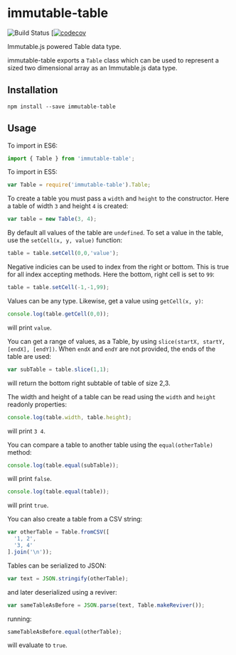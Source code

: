 # immutable-table
![Build Status](https://travis-ci.org/jdfreder/immutable-table.svg) [[![codecov](https://codecov.io/gh/jdfreder/immutable-table/branch/master/graph/badge.svg)](https://codecov.io/gh/jdfreder/immutable-table)

Immutable.js powered Table data type.

immutable-table exports a `Table` class which can be used to represent a sized
two dimensional array as an Immutable.js data type.

## Installation

```
npm install --save immutable-table
```

## Usage

To import in ES6:

```js
import { Table } from 'immutable-table';
```

To import in ES5:

```js
var Table = require('immutable-table').Table;
```

To create a table you must pass a `width` and `height` to the constructor.  Here
a table of width `3` and height `4` is created:

```js
var table = new Table(3, 4);
```

By default all values of the table are `undefined`.  To set a value in the table,
use the `setCell(x, y, value)` function:

```js
table = table.setCell(0,0,'value');
```

Negative indicies can be used to index from the right or bottom.  This is true
for all index accepting methods.  Here the bottom, right cell is set to `99`:

```js
table = table.setCell(-1,-1,99);
```

Values can be any type.  Likewise, get a value using `getCell(x, y)`:

```js
console.log(table.getCell(0,0));
```

will print `value`.

You can get a range of values, as a Table, by using
`slice(startX, startY, [endX], [endY])`.  When `endX` and `endY` are not
provided, the ends of the table are used:

```js
var subTable = table.slice(1,1);
```

will return the bottom right subtable of table of size 2,3.

The width and height of a table can be read using the `width` and `height`
readonly properties:

```js
console.log(table.width, table.height);
```

will print `3 4`.

You can compare a table to another table using the `equal(otherTable)` method:

```js
console.log(table.equal(subTable));
```

will print `false`.

```js
console.log(table.equal(table));
```

will print `true`.

You can also create a table from a CSV string:

```js
var otherTable = Table.fromCSV([
  '1, 2',
  '3, 4'
].join('\n'));
```

Tables can be serialized to JSON:

```js
var text = JSON.stringify(otherTable);
```

and later deserialized using a reviver:

```js
var sameTableAsBefore = JSON.parse(text, Table.makeReviver());
```

running:

```js
sameTableAsBefore.equal(otherTable);
```

will evaluate to `true`.
